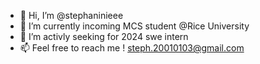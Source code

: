 - 👋 Hi, I’m @stephaninieee
- 🌱 I’m currently incoming MCS student @Rice University 
- 💞️ I’m activly seeking for 2024 swe intern
- 📫 Feel free to reach me ! steph.20010103@gmail.com

<!---
stephaninieee/stephaninieee is a ✨ special ✨ repository because its `README.md` (this file) appears on your GitHub profile.
You can click the Preview link to take a look at your changes.
--->
